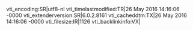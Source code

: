vti_encoding:SR|utf8-nl
vti_timelastmodified:TR|26 May 2016 14:16:06 -0000
vti_extenderversion:SR|6.0.2.8161
vti_cacheddtm:TX|26 May 2016 14:16:06 -0000
vti_filesize:IR|1126
vti_backlinkinfo:VX|
